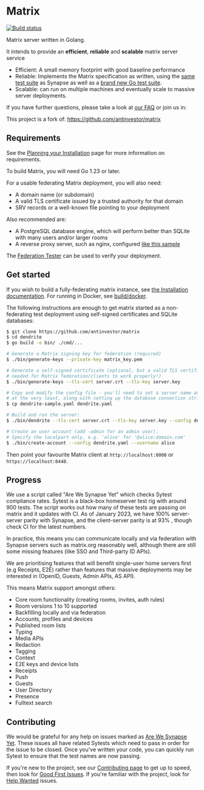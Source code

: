 # Matrix

[![Build status](https://github.com/antinvestor/matrix/actions/workflows/matrix.yml/badge.svg?event=push)](https://github.com/antinvestor/matrix/actions/workflows/matrix.yml) 

Matrix server written in Golang.

It intends to provide an **efficient**, **reliable** and **scalable** matrix server service 

- Efficient: A small memory footprint with good baseline performance
- Reliable: Implements the Matrix specification as written, using the
  [same test suite](https://github.com/matrix-org/sytest) as Synapse as well as
  a [brand new Go test suite](https://github.com/matrix-org/complement).
- Scalable: can run on multiple machines and eventually scale to massive server deployments.

If you have further questions, please take a look at [our FAQ](docs/FAQ.md) or join us in:

This project is a fork of: https://github.com/antinvestor/matrix

## Requirements

See the [Planning your Installation](https://matrix-org.github.io/dendrite/installation/planning) page for
more information on requirements.

To build Matrix, you will need Go 1.23 or later.

For a usable federating Matrix deployment, you will also need:

- A domain name (or subdomain)
- A valid TLS certificate issued by a trusted authority for that domain
- SRV records or a well-known file pointing to your deployment

Also recommended are:

- A PostgreSQL database engine, which will perform better than SQLite with many users and/or larger rooms
- A reverse proxy server, such as nginx, configured [like this sample](https://github.com/antinvestor/matrix/blob/main/docs/nginx/dendrite-sample.conf)

The [Federation Tester](https://federationtester.matrix.org) can be used to verify your deployment.

## Get started

If you wish to build a fully-federating matrix instance, see [the Installation documentation](https://matrix-org.github.io/dendrite/installation). 
For running in Docker, see [build/docker](build/docker).

The following instructions are enough to get matrix started as a non-federating test deployment using self-signed certificates and SQLite databases:

```bash
$ git clone https://github.com/antinvestor/matrix
$ cd dendrite
$ go build -o bin/ ./cmd/...

# Generate a Matrix signing key for federation (required)
$ ./bin/generate-keys --private-key matrix_key.pem

# Generate a self-signed certificate (optional, but a valid TLS certificate is normally
# needed for Matrix federation/clients to work properly!)
$ ./bin/generate-keys --tls-cert server.crt --tls-key server.key

# Copy and modify the config file - you'll need to set a server name and paths to the keys
# at the very least, along with setting up the database connection strings.
$ cp dendrite-sample.yaml dendrite.yaml

# Build and run the server:
$ ./bin/dendrite --tls-cert server.crt --tls-key server.key --config dendrite.yaml

# Create an user account (add -admin for an admin user).
# Specify the localpart only, e.g. 'alice' for '@alice:domain.com'
$ ./bin/create-account --config dendrite.yaml --username alice
```

Then point your favourite Matrix client at `http://localhost:8008` or `https://localhost:8448`.

## Progress

We use a script called "Are We Synapse Yet" which checks Sytest compliance rates. Sytest is a black-box homeserver
test rig with around 900 tests. The script works out how many of these tests are passing on matrix and it
updates with CI. As of January 2023, we have 100% server-server parity with Synapse, and the client-server parity is at 93% , 
though check CI for the latest numbers. 

In practice, this means you can communicate locally and via federation with Synapse servers such as matrix.org reasonably well, 
although there are still some missing features (like SSO and Third-party ID APIs).

We are prioritising features that will benefit single-user home servers first (e.g Receipts, E2E) rather
than features that massive deployments may be interested in (OpenID, Guests, Admin APIs, AS API).

This means Matrix support amongst others:

- Core room functionality (creating rooms, invites, auth rules)
- Room versions 1 to 10 supported
- Backfilling locally and via federation
- Accounts, profiles and devices
- Published room lists
- Typing
- Media APIs
- Redaction
- Tagging
- Context
- E2E keys and device lists
- Receipts
- Push
- Guests
- User Directory
- Presence
- Fulltext search

## Contributing

We would be grateful for any help on issues marked as [Are We Synapse Yet](https://github.com/antinvestor/matrix/labels/are-we-synapse-yet). These issues all have related 
Sytests which need to pass in order for the issue to be closed. Once you've written your code, 
you can quickly run Sytest to ensure that the test names are now passing.

If you're new to the project, see our
[Contributing page](https://matrix-org.github.io/dendrite/development/contributing) to get up to speed, then
look for [Good First Issues](https://github.com/antinvestor/matrix/labels/good%20first%20issue). If you're
familiar with the project, look for [Help Wanted](https://github.com/antinvestor/matrix/labels/help-wanted)
issues.
